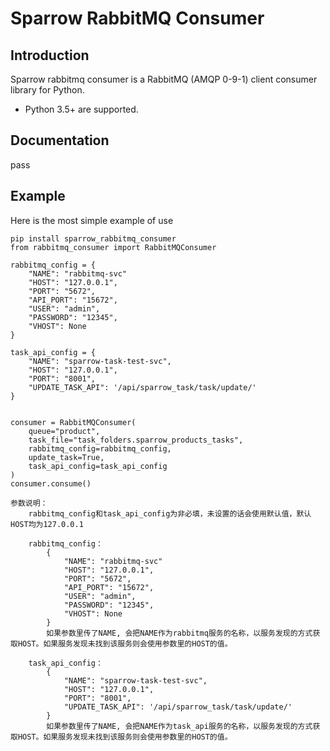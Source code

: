 # Sparrow RabbitMQ Consumer


## Introduction
Sparrow rabbitmq consumer is a RabbitMQ (AMQP 0-9-1) client consumer library for Python.


* Python 3.5+ are supported.


## Documentation
pass


## Example

Here is the most simple example of use

```
pip install sparrow_rabbitmq_consumer
from rabbitmq_consumer import RabbitMQConsumer

rabbitmq_config = {
    "NAME": "rabbitmq-svc"
    "HOST": "127.0.0.1",
    "PORT": "5672",
    "API_PORT": "15672",
    "USER": "admin",
    "PASSWORD": "12345",
    "VHOST": None
}

task_api_config = {
    "NAME": "sparrow-task-test-svc",
    "HOST": "127.0.0.1",
    "PORT": "8001",
    "UPDATE_TASK_API": '/api/sparrow_task/task/update/'
}


consumer = RabbitMQConsumer(
    queue="product", 
    task_file="task_folders.sparrow_products_tasks", 
    rabbitmq_config=rabbitmq_config,
    update_task=True,
    task_api_config=task_api_config
)
consumer.consume()

参数说明：
    rabbitmq_config和task_api_config为非必填，未设置的话会使用默认值，默认HOST均为127.0.0.1
    
    rabbitmq_config：
        {
            "NAME": "rabbitmq-svc"
            "HOST": "127.0.0.1",
            "PORT": "5672",
            "API_PORT": "15672",
            "USER": "admin",
            "PASSWORD": "12345",
            "VHOST": None
        }
        如果参数里传了NAME, 会把NAME作为rabbitmq服务的名称，以服务发现的方式获取HOST。如果服务发现未找到该服务则会使用参数里的HOST的值。
    
    task_api_config： 
        {
            "NAME": "sparrow-task-test-svc",
            "HOST": "127.0.0.1",
            "PORT": "8001",
            "UPDATE_TASK_API": '/api/sparrow_task/task/update/'
        }
        如果参数里传了NAME, 会把NAME作为task_api服务的名称，以服务发现的方式获取HOST。如果服务发现未找到该服务则会使用参数里的HOST的值。
```


